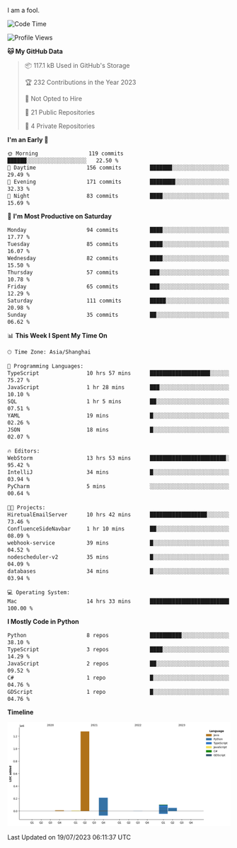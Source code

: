 I am a fool.

<!--START_SECTION:waka-->
![Code Time](http://img.shields.io/badge/Code%20Time-550%20hrs%2016%20mins-blue)

![Profile Views](http://img.shields.io/badge/Profile%20Views-0-blue)

**🐱 My GitHub Data** 

> 📦 117.1 kB Used in GitHub's Storage 
 > 
> 🏆 232 Contributions in the Year 2023
 > 
> 🚫 Not Opted to Hire
 > 
> 📜 21 Public Repositories 
 > 
> 🔑 4 Private Repositories 
 > 
**I'm an Early 🐤** 

```text
🌞 Morning                119 commits         ██████░░░░░░░░░░░░░░░░░░░   22.50 % 
🌆 Daytime                156 commits         ███████░░░░░░░░░░░░░░░░░░   29.49 % 
🌃 Evening                171 commits         ████████░░░░░░░░░░░░░░░░░   32.33 % 
🌙 Night                  83 commits          ████░░░░░░░░░░░░░░░░░░░░░   15.69 % 
```
📅 **I'm Most Productive on Saturday** 

```text
Monday                   94 commits          ████░░░░░░░░░░░░░░░░░░░░░   17.77 % 
Tuesday                  85 commits          ████░░░░░░░░░░░░░░░░░░░░░   16.07 % 
Wednesday                82 commits          ████░░░░░░░░░░░░░░░░░░░░░   15.50 % 
Thursday                 57 commits          ███░░░░░░░░░░░░░░░░░░░░░░   10.78 % 
Friday                   65 commits          ███░░░░░░░░░░░░░░░░░░░░░░   12.29 % 
Saturday                 111 commits         █████░░░░░░░░░░░░░░░░░░░░   20.98 % 
Sunday                   35 commits          ██░░░░░░░░░░░░░░░░░░░░░░░   06.62 % 
```


📊 **This Week I Spent My Time On** 

```text
🕑︎ Time Zone: Asia/Shanghai

💬 Programming Languages: 
TypeScript               10 hrs 57 mins      ███████████████████░░░░░░   75.27 % 
JavaScript               1 hr 28 mins        ███░░░░░░░░░░░░░░░░░░░░░░   10.10 % 
SQL                      1 hr 5 mins         ██░░░░░░░░░░░░░░░░░░░░░░░   07.51 % 
YAML                     19 mins             █░░░░░░░░░░░░░░░░░░░░░░░░   02.26 % 
JSON                     18 mins             █░░░░░░░░░░░░░░░░░░░░░░░░   02.07 % 

🔥 Editors: 
WebStorm                 13 hrs 53 mins      ████████████████████████░   95.42 % 
IntelliJ                 34 mins             █░░░░░░░░░░░░░░░░░░░░░░░░   03.94 % 
PyCharm                  5 mins              ░░░░░░░░░░░░░░░░░░░░░░░░░   00.64 % 

🐱‍💻 Projects: 
HiretualEmailServer      10 hrs 42 mins      ██████████████████░░░░░░░   73.46 % 
ConfluenceSideNavbar     1 hr 10 mins        ██░░░░░░░░░░░░░░░░░░░░░░░   08.09 % 
webhook-service          39 mins             █░░░░░░░░░░░░░░░░░░░░░░░░   04.52 % 
nodescheduler-v2         35 mins             █░░░░░░░░░░░░░░░░░░░░░░░░   04.09 % 
databases                34 mins             █░░░░░░░░░░░░░░░░░░░░░░░░   03.94 % 

💻 Operating System: 
Mac                      14 hrs 33 mins      █████████████████████████   100.00 % 
```

**I Mostly Code in Python** 

```text
Python                   8 repos             ██████████░░░░░░░░░░░░░░░   38.10 % 
TypeScript               3 repos             ████░░░░░░░░░░░░░░░░░░░░░   14.29 % 
JavaScript               2 repos             ██░░░░░░░░░░░░░░░░░░░░░░░   09.52 % 
C#                       1 repo              █░░░░░░░░░░░░░░░░░░░░░░░░   04.76 % 
GDScript                 1 repo              █░░░░░░░░░░░░░░░░░░░░░░░░   04.76 % 
```



**Timeline**

![Lines of Code chart](https://raw.githubusercontent.com/VeejaLiu/VeejaLiu/master/assets/bar_graph.png)


 Last Updated on 19/07/2023 06:11:37 UTC
<!--END_SECTION:waka-->
